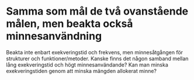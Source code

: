 # Samma som mål de två ovanstående målen, men beakta också minnesanvändning

Beakta inte enbart exekveringstid och frekvens, men minnesåtgången
för strukturer och funktioner/metoder. Kanske finns det någon
samband mellan lång exekveringstid och högt minnesanvändande? Kan
man minska exekveringstiden genom att minska mängden allokerat
minne?



